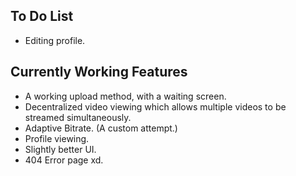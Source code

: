 ## To Do List

- Editing profile.

## Currently Working Features

- A working upload method, with a waiting screen.
- Decentralized video viewing which allows multiple videos to be streamed simultaneously.
- Adaptive Bitrate. (A custom attempt.)
- Profile viewing.
- Slightly better UI.
- 404 Error page xd.
